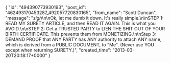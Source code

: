  {
   "id": "494390773930193",
   "post_id": "462493170453287_492057720830165",
   "from_name": "Scott Duncan",
   "message": "*sigh*\n\nOk, let me dumb it down. It's really simple.\n\nSTEP 1: READ MY SURETY ARTICLE, and then READ IT AGAIN. This is what you AVOID.\n\nSTEP 2: Get a TRUSTED PARTY to LIEN THE SHIT OUT OF YOUR BIRTH CERTIFICATE. This prevents them from MONETIZING.\n\nStep 3: DEMAND PROOF that ANY PARTY has ANY authority to attach ANY name, which is derived from a PUBLIC DOCUMENT, to \"Me\". (Never use YOU except when returning SURETY.)",
   "created_time": "2013-03-20T20:18:17+0000"
 }
